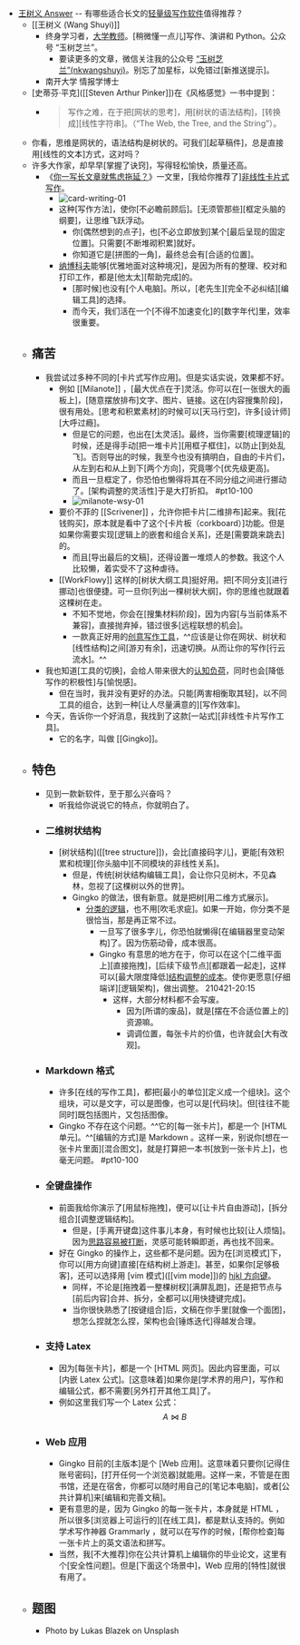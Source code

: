 - [王树义 Answer](https://zhuanlan.zhihu.com/p/92393099) -- 有哪些适合长文的[轻量级写作软件](https://www.zhihu.com/question/20344081/answer/899380995)值得推荐？
    - [[王树义 (Wang Shuyi)]]
        - 终身学习者，[大学教师](https://www.zhihu.com/people/wang-shu-yi-11)。[稍微懂一点儿]写作、演讲和 Python。公众号 “玉树芝兰”。
            - 要读更多的文章，微信关注我的公众号 [“玉树芝兰”(nkwangshuyi)](https://link.zhihu.com/?target=https%3A//tva1.sinaimg.cn/large/006y8mN6ly1g7c5l5bit2j3076076aaa.jpg)。别忘了加星标，以免错过[新推送提示]。
        - 南开大学 情报学博士
    - [史蒂芬·平克]([[Steven Arthur Pinker]])在《风格感觉》一书中提到：
        - > 写作之难，在于把[网状的思考]，用[树状的语法结构]，[转换成][线性字符串]。（“The Web, the Tree, and the String”）。
    - 你看，思维是网状的，语法结构是树状的。可我们[起草稿件]，总是直接用[线性的文本]方式，这对吗？
    - 许多大作家，却早早[掌握了诀窍]，写得轻松愉快，质量还高。
        - 《[你一写长文章就焦虑拖延？](https://link.zhihu.com/?target=https%3A//www.jianshu.com/p/16eb649519cd)》一文里，[我给你推荐了][非线性卡片式写作](((FMNpOodu6)))。
            - ![card-writing-01](https://pic2.zhimg.com/80/v2-3dd37030ac7e79950f8f839d5dee202d.jpg)
            - 这种[写作方法]，使你[不必瞻前顾后]。[无须管那些][框定头脑的纲要]，让思维飞跃浮动。
                - 你[偶然想到的点子]，也[不必立即放到]某个[最后呈现的固定位置]。只需要[不断堆砌积累]就好。
                - 你知道它是[拼图的一角]，最终总会有[合适的位置]。
            - [纳博科夫](((YX_zqR_fI)))能够[优雅地面对这种境况]，是因为所有的整理、校对和打印工作，都是[他太太][帮助完成]的。
                - [那时候]也没有[个人电脑]。所以，[老先生][完全不必纠结][编辑工具]的选择。
                - 而今天，我们活在一个[不得不加速变化]的[数字年代]里，效率很重要。
    - ## 痛苦
        - 我尝试过多种不同的[卡片式写作应用]。但是实话实说，效果都不好。
            - 例如 [[Milanote]] ，[最大优点在于]灵活。你可以在[一张很大的画板上]，[随意摆放排布]文字、图片、链接。这在[内容搜集阶段]，很有用处。[思考和积累素材]的时候可以[天马行空]，许多[设计师][大呼过瘾]。 
                - 但是它的问题，也出在[太灵活]。最终，当你需要[梳理逻辑]的时候，还是得手动[把一堆卡片][用框子框住]，以防止[到处乱飞]。否则导出的时候，我至今也没有搞明白，自由的卡片们，从左到右和从上到下[两个方向]，究竟哪个[优先级更高]。
                - 而且一旦框定了，你恐怕也懒得将其在不同分组之间进行挪动了。[架构调整的灵活性]于是大打折扣。 #pt10-100
                - ![milanote-wsy-01](https://pic2.zhimg.com/80/v2-f516ae4c9111d6459c1a04a53343b421.jpg)
            - 要价不菲的 [[Scrivener]] ，允许你把卡片[二维排布]起来。我[花钱购买]，原本就是看中了这个[卡片板（corkboard）]功能。但是如果你需要实现[逻辑上的嵌套和组合关系]，还是[需要跳来跳去]的。
                - 而且[导出最后的文稿]，还得设置一堆烦人的参数。我这个人比较懒，着实受不了这种虐待。
            - [[WorkFlowy]] 这样的[树状大纲工具]挺好用。把[不同分支][进行挪动]也很便捷。可一旦你[列出一棵树状大纲]，你的思维也就跟着这棵树在走。
                - 不知不觉地，你会在[搜集材料阶段]，因为内容[与当前体系不兼容]，直接抛弃掉，错过很多[远程联想的机会]。
                - 一款真正好用的[创意写作工具](((0Dgs4VPU8)))，^^应该是让你在网状、树状和[线性结构]之间[游刃有余]，迅速切换。从而让你的写作[行云流水]。^^
        - 我也知道[工具的切换]，会给人带来很大的[认知负荷](((WlXPzRY7M)))，同时也会[降低写作的积极性]与[愉悦感]。
            - 但在当时，我并没有更好的办法。只能[两害相衡取其轻]，以不同工具的组合，达到一种[让人尽量满意的][写作效率]。
        - 今天，告诉你一个好消息，我找到了这款[一站式][非线性卡片写作工具]。
            - 它的名字，叫做 [[Gingko]]。
    - ## 特色
        - 见到一款新软件，至于那么兴奋吗？
            - 听我给你说说它的特点，你就明白了。
        - ### 二维树状结构
            - [树状结构]([[tree structure]])，会比[直接码字儿]，更能[有效积累和梳理][你头脑中][不同模块的非线性关系]。
                - 但是，传统[树状结构编辑工具]，会让你只见树木，不见森林，忽视了[这棵树以外的世界]。
                - Gingko 的做法，很有新意。就是把树[用二维方式展示]。
                    - [分类的逻辑]([[classification]])，也不用[吹毛求疵]。如果一开始，你分类不是很恰当，那是再正常不过。
                        - 一旦写了很多字儿，你恐怕就懒得[在编辑器里变动架构]了。因为伤筋动骨，成本很高。
                        - Gingko 有意思的地方在于，你可以在这个[二维平面上][直接拖拽]，[后续下级节点][都跟着一起走]，这样可以[最大限度降低][结构调整的成本](((LoQIBcBIj)))。使你更愿意[仔细端详][逻辑架构]，做出调整。
210421-20:15
                            - 这样，大部分材料都不会写废。
                                - 因为[所谓的废品]，就是[摆在不合适位置上的]资源嘛。
                                - 调调位置，每张卡片的价值，也许就会[大有改观]。
        - ### Markdown 格式
            - 许多[在线的写作工具]，都把[最小的单位][定义成一个组块]。这个组块，可以是文字，可以是图像，也可以是[代码块]。但[往往不能同时]既包括图片，又包括图像。
            - Gingko 不存在这个问题。^^它的[每一张卡片]，都是一个 [HTML 单元]。^^[编辑的方式]是 Markdown 。这样一来，别说你[想在一张卡片里面][混合图文]，就是打算把一本书[放到一张卡片上]，也毫无问题。 #pt10-100
        - ### 全键盘操作
            - 前面我给你演示了[用鼠标拖拽]，便可以[让卡片自由游动]，[拆分组合][调整逻辑结构]。
                - 但是，[手离开键盘]这件事儿本身，有时候也比较[让人烦恼]。因为[思路容易被打断](((riLgQTHnt)))，灵感可能转瞬即逝，再也找不回来。
            - 好在 Gingko 的操作上，这些都不是问题。因为在[浏览模式]下，你可以[用方向键]直接[在结构树上游走]。甚至，如果你[足够极客]，还可以选择用 [vim 模式]([[vim mode]])的 [hjkl 方向键](((oMDEVhAco)))。
                - 同样，不论是[拖拽着一整棵树杈][满屏乱跑]，还是把节点与[前后内容]合并、拆分，全都可以[用快捷键完成]。
                - 当你很快熟悉了[按键组合]后，文稿在你手里[就像一个面团]，想怎么捏就怎么捏，架构也会[锤炼迭代]得越发合理。
        - ### 支持 Latex
            - 因为[每张卡片]，都是一个 [HTML 网页]。因此内容里面，可以[内嵌 Latex 公式]。[这意味着]如果你是[学术界的用户]，写作和编辑公式，都不需要[另外打开其他工具]了。
            - 例如这里我们写一个 Latex 公式：
$$A\bowtie{B}$$
        - ### Web 应用
            - Gingko 目前的[主版本]是个 [Web 应用]。这意味着只要你[记得住账号密码]，[打开任何一个浏览器]就能用。这样一来，不管是在图书馆，还是在宿舍，你都可以随时用自己的[笔记本电脑]，或者[公共计算机]来[编辑和完善文稿]。
            - 更有意思的是，因为 Gingko 的每一张卡片，本身就是 HTML ，所以很多[浏览器上可运行的][在线工具]，都是默认支持的。例如学术写作神器 Grammarly ，就可以在写作的时候，[帮你检查]每一张卡片上的英文语法和拼写。
            - 当然，我[不大推荐]你在公共计算机上编辑你的毕业论文，这里有个[安全性问题]。但是[下面这个场景中]，Web 应用的[特性]就很有用了。
    - ## 题图
        - Photo by Lukas Blazek on Unsplash
